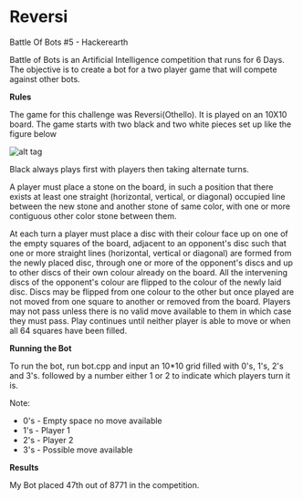 # Reversi
Battle Of Bots #5 - Hackerearth

Battle of Bots is an Artificial Intelligence competition that runs for 6 Days. The objective is to create a bot for a two player game that will compete against other bots.


**Rules**

The game for this challenge was Reversi(Othello). It is played on an 10X10 board. The game starts with two black and two white pieces set up like the figure below

![alt tag](http://www.britishothello.org.uk/stboard.gif)

Black always plays first with players then taking alternate turns.

A player must place a stone on the board, in such a position that there exists at least one straight (horizontal, vertical, or diagonal) occupied line between the new stone and another stone of same color, with one or more contiguous other color stone between them.


At each turn a player must place a disc with their colour face up on one of the empty squares of the board, adjacent to an opponent's disc such that one or more straight lines (horizontal, vertical or diagonal) are formed from the newly placed disc, through one or more of the opponent's discs and up to other discs of their own colour already on the board. All the intervening discs of the opponent's colour are flipped to the colour of the newly laid disc.
Discs may be flipped from one colour to the other but once played are not moved from one square to another or removed from the board.
Players may not pass unless there is no valid move available to them in which case they must pass.
Play continues until neither player is able to move or when all 64 squares have been filled.


**Running the Bot**

To run the bot, run bot.cpp and input an 10*10 grid filled with 0's, 1's, 2's and 3's. followed by a number either 1 or 2 to indicate which players turn it is. 

Note:
- 0's - Empty space no move available
- 1's - Player 1
- 2's - Player 2      
- 3's - Possible move available


**Results**

My Bot placed 47th out of 8771 in the competition.
